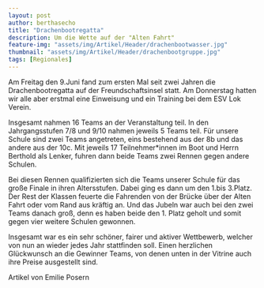 ```yaml
---
layout: post
author: berthasecho
title: "Drachenbootregatta"		
description: Um die Wette auf der "Alten Fahrt"
feature-img: "assets/img/Artikel/Header/drachenbootwasser.jpg"
thumbnail: "assets/img/Artikel/Header/drachenbootgruppe.jpg"
tags: [Regionales]
---
```

Am Freitag den 9.Juni fand zum ersten Mal seit zwei Jahren die Drachenbootregatta auf der Freundschaftsinsel statt.
Am Donnerstag hatten wir alle aber erstmal eine Einweisung und ein Training bei dem ESV Lok Verein.

Insgesamt nahmen 16 Teams an der Veranstaltung teil. In den Jahrgangsstufen 7/8 und 9/10 nahmen jeweils 5 Teams teil.
Für unsere Schule sind zwei Teams angetreten, eins bestehend aus der 8b und das andere aus der 10c. Mit jeweils 17 Teilnehmer*innen im Boot und Herrn Berthold als Lenker, fuhren dann beide Teams zwei Rennen gegen andere Schulen. 

Bei diesen Rennen qualifizierten sich die Teams unserer Schule für das große Finale in ihren Altersstufen. Dabei ging es dann um den 1.bis 3.Platz. Der Rest der Klassen feuerte die Fahrenden von der Brücke über der Alten Fahrt oder vom Rand aus kräftig an. Und das Jubeln war auch bei den zwei Teams danach groß, denn es haben beide den 1. Platz geholt und somit gegen vier weitere Schulen gewonnen.

Insgesamt war es ein sehr schöner, fairer und aktiver Wettbewerb, welcher von nun an wieder jedes Jahr stattfinden soll. 
Einen herzlichen Glückwunsch an die Gewinner Teams, von denen unten in der Vitrine auch ihre Preise ausgestellt sind. 


Artikel von Emilie Posern
